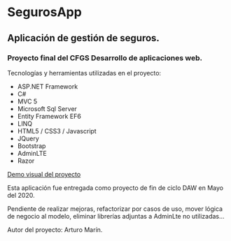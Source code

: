 # SegurosApp
## Aplicación de gestión de seguros.
### Proyecto final del CFGS Desarrollo de aplicaciones web.

Tecnologías y herramientas utilizadas en el proyecto:
- ASP.NET Framework 
- C#
- MVC 5
- Microsoft Sql Server
- Entity Framework EF6 
- LINQ
- HTML5 / CSS3 / Javascript
- JQuery
- Bootstrap
- AdminLTE
- Razor

[Demo visual del proyecto](https://drive.google.com/file/d/1rc4POrd8vz5r5pg_6xSaaKIkXrI846v6/view?usp=sharing)

Esta aplicación fue entregada como proyecto de fin de ciclo DAW en Mayo del 2020.

Pendiente de realizar mejoras, refactorizar por casos de uso, mover lógica de negocio al modelo, eliminar librerías adjuntas a AdminLte no utilizadas...

Autor del proyecto: Arturo Marín.


